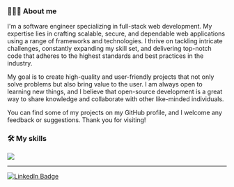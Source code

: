 
### 👨🏻‍💻 About me
I'm a software engineer specializing in full-stack web development. My expertise lies in crafting scalable, secure, and dependable web applications using a range of frameworks and technologies. I thrive on tackling intricate challenges, constantly expanding my skill set, and delivering top-notch code that adheres to the highest standards and best practices in the industry.

My goal is to create high-quality and user-friendly projects that not only solve problems but also bring value to the user. I am always open to learning new things, and I believe that open-source development is a great way to share knowledge and collaborate with other like-minded individuals.

You can find some of my projects on my GitHub profile, and I welcome any feedback or suggestions. Thank you for visiting!

### 🛠️ My skills
<img src="https://skillicons.dev/icons?i=html,css,js,c,cpp,python,typescript,react,vue,nuxt,tailwindcss,express,nodejs,sequelize,mongodb,postgres,netlify,vercel,heroku,tensorflow,postman&perline=7" />

----------
<p align="left">
   <a href="https://www.linkedin.com/in/dsbalico" target="_blank">
    <img src="https://img.shields.io/badge/Linkedin-blue?style=for-the-badge&logo=linkedln&logoColor=white" alt="Linkedln Badge"/>
  </a>
</p>
